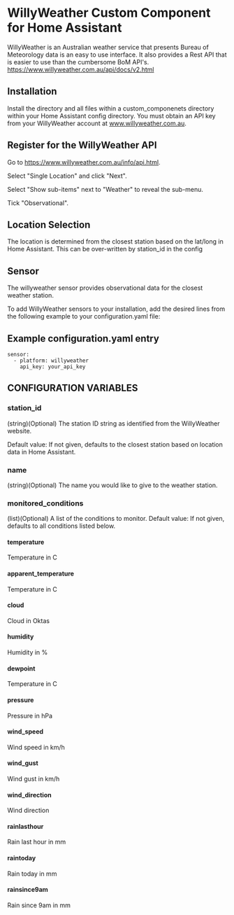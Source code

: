 # WillyWeather Custom Component for Home Assistant
WillyWeather is an Australian weather service that presents Bureau of Meteorology data is an easy to use interface.
It also provides a Rest API that is easier to use than the cumbersome BoM API's.
https://www.willyweather.com.au/api/docs/v2.html

## Installation
Install the directory and all files within a custom_componenets directory within your Home Assistant config directory.
You must obtain an API key from your WillyWeather account at www.willyweather.com.au.

## Register for the WillyWeather API
Go to https://www.willyweather.com.au/info/api.html.

Select "Single Location" and click "Next".

Select "Show sub-items" next to "Weather" to reveal the sub-menu.

Tick "Observational".

## Location Selection
The location is determined from the closest station based on the lat/long in Home Assistant.
This can be over-written by station_id in the config

## Sensor
The willyweather sensor provides observational data for the closest weather station.

To add WillyWeather sensors to your installation, add the desired lines from the following example to your configuration.yaml file:

## Example configuration.yaml entry
```
sensor:
  - platform: willyweather
    api_key: your_api_key
```
## CONFIGURATION VARIABLES

### station_id
(string)(Optional) The station ID string as identified from the WillyWeather website.

Default value: If not given, defaults to the closest station based on location data in Home Assistant.

### name
(string)(Optional) The name you would like to give to the weather station.

### monitored_conditions
(list)(Optional) A list of the conditions to monitor.
Default value: If not given, defaults to all conditions listed below.

#### temperature
Temperature in C
#### apparent_temperature
Temperature in C
#### cloud
Cloud in Oktas
#### humidity
Humidity in %
#### dewpoint
Temperature in C
#### pressure
Pressure in hPa
#### wind_speed
Wind speed in km/h
#### wind_gust
Wind gust in km/h
#### wind_direction
Wind direction
#### rainlasthour
Rain last hour in mm
#### raintoday
Rain today in mm
#### rainsince9am
Rain since 9am in mm

